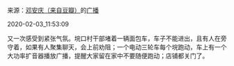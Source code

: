 来源：[邓安庆（来自豆瓣）](https://www.douban.com/people/renjiananhuo/)的[广播](https://www.douban.com/people/renjiananhuo/status/2788014987/)


2020-02-03_11:53:09


又一次感受到紧张气氛。垸口村干部堵着一辆面包车，车子不能进出，且有人在旁守着，如果有人聚集聊天，会上前劝阻；一个电动三轮车每个垸跑动，车上有一个大功率扩音器播放广播，提醒大家留在家中不要随便跑动；店铺都关门了。
